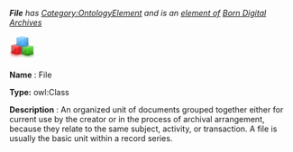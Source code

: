 ___File__ 
 has
 [Category:OntologyElement](../../Category/OntologyElement "Category:OntologyElement") 
 and is an
 [element of](../../Property/ElementOf "Property:ElementOf") 
[Born Digital Archives](../../Submissions/Born_Digital_Archives "Submissions:Born Digital Archives")_




  





[![Class](../public/images/thumb/2/27/Class.gif/45px-Class.gif)](../../Image/Class.gif "Class")


__Name__ 
 : File
 



__Type:__ 
 owl:Class
 



__Description__ 
 : An organized unit of documents grouped together either for current use by the creator or in the process of archival arrangement, because they relate to the same subject, activity, or transaction. A file is usually the basic unit within a record series.